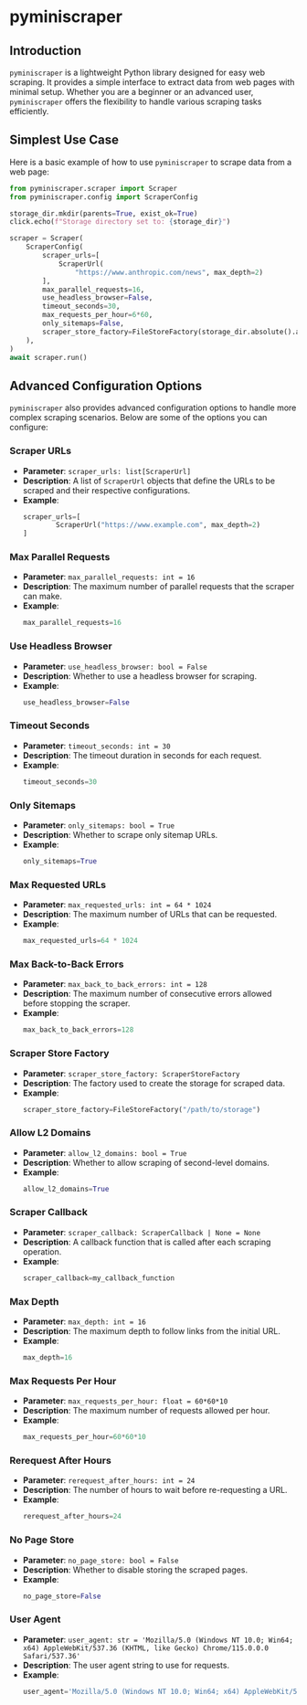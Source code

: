 # pyminiscraper

## Introduction

`pyminiscraper` is a lightweight Python library designed for easy web scraping. It provides a simple interface to extract data from web pages with minimal setup. Whether you are a beginner or an advanced user, `pyminiscraper` offers the flexibility to handle various scraping tasks efficiently.

## Simplest Use Case

Here is a basic example of how to use `pyminiscraper` to scrape data from a web page:

```python
from pyminiscraper.scraper import Scraper
from pyminiscraper.config import ScraperConfig

storage_dir.mkdir(parents=True, exist_ok=True)
click.echo(f"Storage directory set to: {storage_dir}")

scraper = Scraper(
    ScraperConfig(
        scraper_urls=[
            ScraperUrl(
                "https://www.anthropic.com/news", max_depth=2)
        ],
        max_parallel_requests=16,
        use_headless_browser=False,
        timeout_seconds=30,
        max_requests_per_hour=6*60,
        only_sitemaps=False,
        scraper_store_factory=FileStoreFactory(storage_dir.absolute().as_posix()),
    ),
)
await scraper.run()

```

## Advanced Configuration Options

`pyminiscraper` also provides advanced configuration options to handle more complex scraping scenarios. Below are some of the options you can configure:

### Scraper URLs

- **Parameter**: `scraper_urls: list[ScraperUrl]`
- **Description**: A list of `ScraperUrl` objects that define the URLs to be scraped and their respective configurations.
- **Example**:
    ```python
    scraper_urls=[
            ScraperUrl("https://www.example.com", max_depth=2)
    ]
    ```

### Max Parallel Requests

- **Parameter**: `max_parallel_requests: int = 16`
- **Description**: The maximum number of parallel requests that the scraper can make.
- **Example**:
    ```python
    max_parallel_requests=16
    ```

### Use Headless Browser

- **Parameter**: `use_headless_browser: bool = False`
- **Description**: Whether to use a headless browser for scraping.
- **Example**:
    ```python
    use_headless_browser=False
    ```

### Timeout Seconds

- **Parameter**: `timeout_seconds: int = 30`
- **Description**: The timeout duration in seconds for each request.
- **Example**:
    ```python
    timeout_seconds=30
    ```

### Only Sitemaps

- **Parameter**: `only_sitemaps: bool = True`
- **Description**: Whether to scrape only sitemap URLs.
- **Example**:
    ```python
    only_sitemaps=True
    ```

### Max Requested URLs

- **Parameter**: `max_requested_urls: int = 64 * 1024`
- **Description**: The maximum number of URLs that can be requested.
- **Example**:
    ```python
    max_requested_urls=64 * 1024
    ```

### Max Back-to-Back Errors

- **Parameter**: `max_back_to_back_errors: int = 128`
- **Description**: The maximum number of consecutive errors allowed before stopping the scraper.
- **Example**:
    ```python
    max_back_to_back_errors=128
    ```

### Scraper Store Factory

- **Parameter**: `scraper_store_factory: ScraperStoreFactory`
- **Description**: The factory used to create the storage for scraped data.
- **Example**:
    ```python
    scraper_store_factory=FileStoreFactory("/path/to/storage")
    ```

### Allow L2 Domains

- **Parameter**: `allow_l2_domains: bool = True`
- **Description**: Whether to allow scraping of second-level domains.
- **Example**:
    ```python
    allow_l2_domains=True
    ```

### Scraper Callback

- **Parameter**: `scraper_callback: ScraperCallback | None = None`
- **Description**: A callback function that is called after each scraping operation.
- **Example**:
    ```python
    scraper_callback=my_callback_function
    ```

### Max Depth

- **Parameter**: `max_depth: int = 16`
- **Description**: The maximum depth to follow links from the initial URL.
- **Example**:
    ```python
    max_depth=16
    ```

### Max Requests Per Hour

- **Parameter**: `max_requests_per_hour: float = 60*60*10`
- **Description**: The maximum number of requests allowed per hour.
- **Example**:
    ```python
    max_requests_per_hour=60*60*10
    ```

### Rerequest After Hours

- **Parameter**: `rerequest_after_hours: int = 24`
- **Description**: The number of hours to wait before re-requesting a URL.
- **Example**:
    ```python
    rerequest_after_hours=24
    ```

### No Page Store

- **Parameter**: `no_page_store: bool = False`
- **Description**: Whether to disable storing the scraped pages.
- **Example**:
    ```python
    no_page_store=False
    ```

### User Agent

- **Parameter**: `user_agent: str = 'Mozilla/5.0 (Windows NT 10.0; Win64; x64) AppleWebKit/537.36 (KHTML, like Gecko) Chrome/115.0.0.0 Safari/537.36'`
- **Description**: The user agent string to use for requests.
- **Example**:
    ```python
    user_agent='Mozilla/5.0 (Windows NT 10.0; Win64; x64) AppleWebKit/537.36 (KHTML, like Gecko) Chrome/115.0.0.0 Safari/537.36'
    ```
